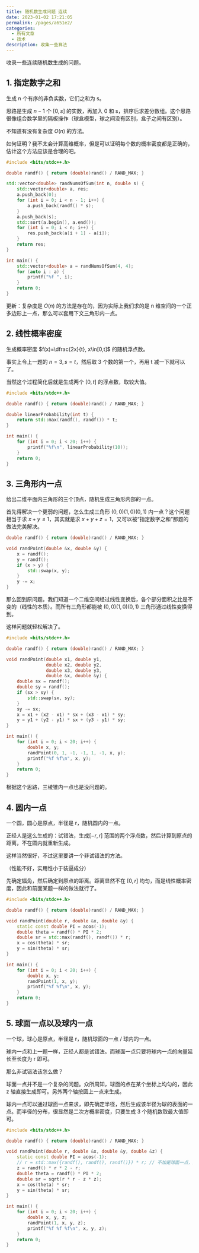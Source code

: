 ```yaml
---
title: 随机数生成问题 连续
date: 2023-01-02 17:21:05
permalink: /pages/a651e2/
categories:
  - 所有文章
  - 技术
description: 收集一些算法
---
```


收录一些连续随机数生成的问题。

## 1. 指定数字之和

生成 n 个有序的非负实数，它们之和为 s。

思路是生成 $n - 1$ 个 $[0, s]$ 的实数，再加入 0 和 s，排序后求差分数组。这个思路很像组合数学里的隔板操作（球盒模型，球之间没有区别，盒子之间有区别）。

不知道有没有复杂度 $O(n)$ 的方法。

如何证明？我不太会计算高维概率，但是可以证明每个数的概率密度都是正确的，估计这个方法应该是合理的吧。

```cpp
#include <bits/stdc++.h>

double randf() { return (double)rand() / RAND_MAX; }

std::vector<double> randNumsOfSum(int n, double s) {
    std::vector<double> a, res;
    a.push_back(0);
    for (int i = 0; i < n - 1; i++) {
        a.push_back(randf() * s);
    }
    a.push_back(s);
    std::sort(a.begin(), a.end());
    for (int i = 0; i < n; i++) {
        res.push_back(a[i + 1] - a[i]);
    }
    return res;
}

int main() {
    std::vector<double> a = randNumsOfSum(4, 4);
    for (auto i : a) {
        printf("%f ", i);
    }
    return 0;
}
```

更新：复杂度是 $O(n)$ 的方法是存在的，因为实际上我们求的是 n 维空间的一个正多边形上一点，那么可以套用下文三角形内一点。

## 2. 线性概率密度

生成概率密度 $f(x)=\dfrac{2x}{t}, x\in[0,t]$ 的随机浮点数。

事实上令上一题的 $n=3,s=t$，然后取 3 个数的第一个，再用 t 减一下就可以了。

当然这个过程简化后就是生成两个 $[0, t]$ 的浮点数，取较大值。

```cpp
#include <bits/stdc++.h>

double randf() { return (double)rand() / RAND_MAX; }

double linearProbability(int t) {
    return std::max(randf(), randf()) * t;
}

int main() {
    for (int i = 0; i < 20; i++) {
        printf("%f\n", linearProbability(10));
    }
    return 0;
}
```

## 3. 三角形内一点

给出二维平面内三角形的三个顶点，随机生成三角形内部的一点。

首先得解决一个更弱的问题，怎么生成三角形 $(0, 0)(1, 0)(0, 1)$ 内一点？这个问题相当于求 $x+y\le 1$，其实就是求 $x+y+z=1$，又可以被“指定数字之和”那题的做法完美解决。

```cpp
double randf() { return (double)rand() / RAND_MAX; }

void randPoint(double &x, double &y) {
    x = randf();
    y = randf();
    if (x > y) {
        std::swap(x, y);
    }
    y -= x;
}
```

那么回到原问题。我们知道一个二维空间经过线性变换后，各个部分面积之比是不变的（线性的本质）。而所有三角形都能被 $(0, 0)(1, 0)(0, 1)$ 三角形通过线性变换得到。

这样问题就轻松解决了。

```cpp
#include <bits/stdc++.h>

double randf() { return (double)rand() / RAND_MAX; }

void randPoint(double x1, double y1,
               double x2, double y2,
               double x3, double y3,
               double &x, double &y) {
    double sx = randf();
    double sy = randf();
    if (sx > sy) {
        std::swap(sx, sy);
    }
    sy -= sx;
    x = x1 + (x2 - x1) * sx + (x3 - x1) * sy;
    y = y1 + (y2 - y1) * sx + (y3 - y1) * sy;
}

int main() {
    for (int i = 0; i < 20; i++) {
        double x, y;
        randPoint(0, 1, -1, -1, 1, -1, x, y);
        printf("%f %f\n", x, y);
    }
    return 0;
}
```

根据这个思路，三棱锥内一点也是没问题的。

## 4. 圆内一点

一个圆，圆心是原点，半径是 r，随机圆内的一点。

正经人是这么生成的：试错法，生成$[-r, r]$ 范围的两个浮点数，然后计算到原点的距离，不在圆内就重新生成。

这样当然很好，不过这里要讲一个非试错法的方法。

（性能不好，实用性小于装逼成分）

先确定辐角，然后确定到原点的距离。距离显然不在 $[0, r]$ 均匀，而是线性概率密度，因此和前面某题一样的做法就行了。

```cpp
#include <bits/stdc++.h>

double randf() { return (double)rand() / RAND_MAX; }

void randPoint(double r, double &x, double &y) {
    static const double PI = acos(-1);
    double theta = randf() * PI * 2;
    double sr = std::max(randf(), randf()) * r;
    x = cos(theta) * sr;
    y = sin(theta) * sr;
}

int main() {
    for (int i = 0; i < 20; i++) {
        double x, y;
        randPoint(1, x, y);
        printf("%f %f\n", x, y);
    }
    return 0;
}
```

## 5. 球面一点以及球内一点

一个球，球心是原点，半径是 r，随机球面的一点 / 球内的一点。

球内一点和上一题一样，正经人都是试错法。而球面一点只要将球内一点的向量延长至长度为 r 即可。

那么非试错法该怎么做？

球面一点并不是一个复杂的问题。众所周知，球面的点在某个坐标上均匀的，因此 z 轴直接生成即可。另外两个轴按圆上一点来生成。

球内一点可以通过球面一点来求，即先确定半径，然后生成该半径为球的表面的一点。而半径的分布，很显然是二次方概率密度，只要生成 3 个随机数取最大值即可。

```cpp
#include <bits/stdc++.h>

double randf() { return (double)rand() / RAND_MAX; }

void randPoint(double r, double &x, double &y, double &z) {
    static const double PI = acos(-1);
    // r = std::max({randf(), randf(), randf()}) * r; // 不加是球面一点，加了是球内一点
    z = randf() * r * 2 - r;
    double theta = randf() * PI * 2;
    double sr = sqrt(r * r - z * z);
    x = cos(theta) * sr;
    y = sin(theta) * sr;
}

int main() {
    for (int i = 0; i < 20; i++) {
        double x, y, z;
        randPoint(1, x, y, z);
        printf("%f %f %f\n", x, y, z);
    }
    return 0;
}
```
